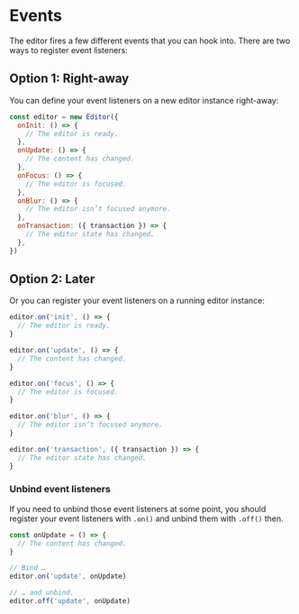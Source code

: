 # Events
The editor fires a few different events that you can hook into. There are two ways to register event listeners:

## Option 1: Right-away
You can define your event listeners on a new editor instance right-away:

```js
const editor = new Editor({
  onInit: () => {
    // The editor is ready.
  },
  onUpdate: () => {
    // The content has changed.
  },
  onFocus: () => {
    // The editor is focused.
  },
  onBlur: () => {
    // The editor isn’t focused anymore.
  },
  onTransaction: ({ transaction }) => {
    // The editor state has changed.
  },
})
```

## Option 2: Later
Or you can register your event listeners on a running editor instance:

```js
editor.on('init', () => {
  // The editor is ready.
}

editor.on('update', () => {
  // The content has changed.
}

editor.on('focus', () => {
  // The editor is focused.
}

editor.on('blur', () => {
  // The editor isn’t focused anymore.
}

editor.on('transaction', ({ transaction }) => {
  // The editor state has changed.
}
```

### Unbind event listeners

If you need to unbind those event listeners at some point, you should register your event listeners with `.on()` and unbind them with `.off()` then.

```js
const onUpdate = () => {
  // The content has changed.
}

// Bind …
editor.on('update', onUpdate)

// … and unbind.
editor.off('update', onUpdate)
```

